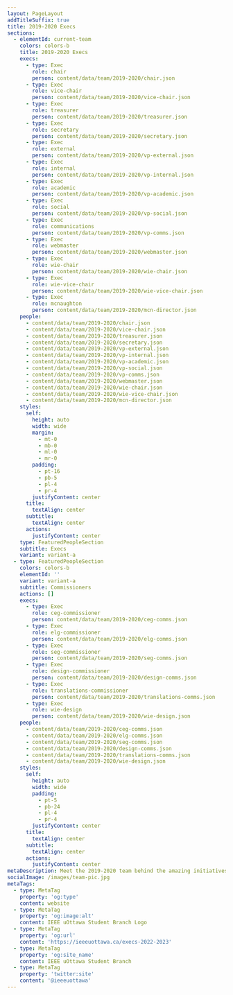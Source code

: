 ```yaml
---
layout: PageLayout
addTitleSuffix: true
title: 2019-2020 Execs
sections:
  - elementId: current-team
    colors: colors-b
    title: 2019-2020 Execs
    execs:
      - type: Exec
        role: chair
        person: content/data/team/2019-2020/chair.json
      - type: Exec
        role: vice-chair
        person: content/data/team/2019-2020/vice-chair.json
      - type: Exec
        role: treasurer
        person: content/data/team/2019-2020/treasurer.json
      - type: Exec
        role: secretary
        person: content/data/team/2019-2020/secretary.json
      - type: Exec
        role: external
        person: content/data/team/2019-2020/vp-external.json
      - type: Exec
        role: internal
        person: content/data/team/2019-2020/vp-internal.json
      - type: Exec
        role: academic
        person: content/data/team/2019-2020/vp-academic.json
      - type: Exec
        role: social
        person: content/data/team/2019-2020/vp-social.json
      - type: Exec
        role: communications
        person: content/data/team/2019-2020/vp-comms.json
      - type: Exec
        role: webmaster
        person: content/data/team/2019-2020/webmaster.json
      - type: Exec
        role: wie-chair
        person: content/data/team/2019-2020/wie-chair.json
      - type: Exec
        role: wie-vice-chair
        person: content/data/team/2019-2020/wie-vice-chair.json
      - type: Exec
        role: mcnaughton
        person: content/data/team/2019-2020/mcn-director.json
    people:
      - content/data/team/2019-2020/chair.json
      - content/data/team/2019-2020/vice-chair.json
      - content/data/team/2019-2020/treasurer.json
      - content/data/team/2019-2020/secretary.json
      - content/data/team/2019-2020/vp-external.json
      - content/data/team/2019-2020/vp-internal.json
      - content/data/team/2019-2020/vp-academic.json
      - content/data/team/2019-2020/vp-social.json
      - content/data/team/2019-2020/vp-comms.json
      - content/data/team/2019-2020/webmaster.json
      - content/data/team/2019-2020/wie-chair.json
      - content/data/team/2019-2020/wie-vice-chair.json
      - content/data/team/2019-2020/mcn-director.json
    styles:
      self:
        height: auto
        width: wide
        margin:
          - mt-0
          - mb-0
          - ml-0
          - mr-0
        padding:
          - pt-16
          - pb-5
          - pl-4
          - pr-4
        justifyContent: center
      title:
        textAlign: center
      subtitle:
        textAlign: center
      actions:
        justifyContent: center
    type: FeaturedPeopleSection
    subtitle: Execs
    variant: variant-a
  - type: FeaturedPeopleSection
    colors: colors-b
    elementId: ''
    variant: variant-a
    subtitle: Commissioners
    actions: []
    execs:
      - type: Exec
        role: ceg-commissioner
        person: content/data/team/2019-2020/ceg-comms.json
      - type: Exec
        role: elg-commissioner
        person: content/data/team/2019-2020/elg-comms.json
      - type: Exec
        role: seg-commissioner
        person: content/data/team/2019-2020/seg-comms.json
      - type: Exec
        role: design-commissioner
        person: content/data/team/2019-2020/design-comms.json
      - type: Exec
        role: translations-commissioner
        person: content/data/team/2019-2020/translations-comms.json
      - type: Exec
        role: wie-design
        person: content/data/team/2019-2020/wie-design.json
    people:
      - content/data/team/2019-2020/ceg-comms.json
      - content/data/team/2019-2020/elg-comms.json
      - content/data/team/2019-2020/seg-comms.json
      - content/data/team/2019-2020/design-comms.json
      - content/data/team/2019-2020/translations-comms.json
      - content/data/team/2019-2020/wie-design.json
    styles:
      self:
        height: auto
        width: wide
        padding:
          - pt-5
          - pb-24
          - pl-4
          - pr-4
        justifyContent: center
      title:
        textAlign: center
      subtitle:
        textAlign: center
      actions:
        justifyContent: center
metaDescription: Meet the 2019-2020 team behind the amazing initiatives from our student branch.
socialImage: /images/team-pic.jpg
metaTags:
  - type: MetaTag
    property: 'og:type'
    content: website
  - type: MetaTag
    property: 'og:image:alt'
    content: IEEE uOttawa Student Branch Logo
  - type: MetaTag
    property: 'og:url'
    content: 'https://ieeeuottawa.ca/execs-2022-2023'
  - type: MetaTag
    property: 'og:site_name'
    content: IEEE uOttawa Student Branch
  - type: MetaTag
    property: 'twitter:site'
    content: '@ieeeuottawa'
---
```

